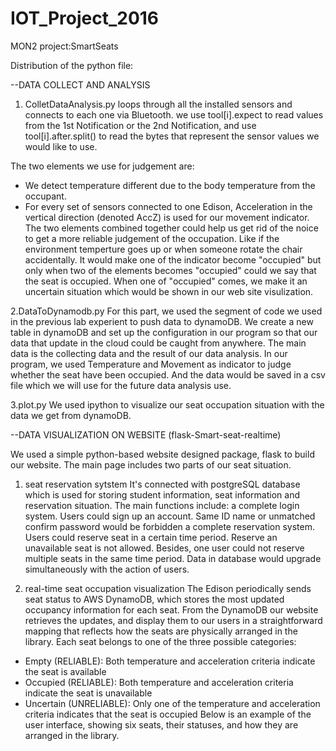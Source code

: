 # IOT_Project_2016

MON2 project:SmartSeats

Distribution of the python file:

--DATA COLLECT AND ANALYSIS

1. ColletDataAnalysis.py
loops through all the installed sensors and connects to each one via Bluetooth. we use tool[i].expect to read values from the 1st Notification or the 2nd Notification, and use tool[i].after.split() to read the bytes that represent the sensor values we would like to use. 

The two elements we use for judgement are:
* We detect temperature different due to the body temperature from the occupant. 
* For every set of sensors connected to one Edison, Acceleration in the vertical direction (denoted AccZ) is used for our movement indicator.
The two elements combined together could help us get rid of the noice to get a more reliable judgement of the occupation. Like if the environment temperture goes up or when someone rotate the chair accidentally. It would make one of the indicator become "occupied" but only when two of the elements becomes "occupied" could we say that the seat is occupied. When one of "occupied" comes, we make it an uncertain situation which would be shown in our web site visulization.

2.DataToDynamodb.py
For this part, we used the segment of code we used in the previous lab experient to push data to dynamoDB. We create a new table in dynamoDB and set up the configuration in our program so that our data that update in the cloud could be caught from anywhere. The main data is the collecting data and the result of our data analysis. In our program, we used Temperature and Movement as indicator to judge whether the seat have been occupied. And the data would be saved in a csv file which we will use for the future data analysis use.

3.plot.py
We used ipython to visualize our seat occupation situation with the data we get from dynamoDB.

--DATA VISUALIZATION ON WEBSITE (flask-Smart-seat-realtime)

We used a simple python-based website designed package, flask to build our website. The main page includes two parts of our seat situation. 
1. seat reservation sytstem
It's connected with postgreSQL database which is used for storing student information, seat information and reservation situation. The main functions include: 
a complete login system. Users could sign up an account. Same ID name or unmatched confirm password would be forbidden
a complete reservation system. Users could reserve seat in a certain time period. Reserve an unavailable seat is not allowed. Besides, one user could not reserve multiple seats in the same time period. Data in database would upgrade simultaneously with the action of users.

2. real-time seat occupation visualization
The Edison periodically sends seat status to AWS DynamoDB, which stores the most updated occupancy information for each seat. From the DynamoDB our website retrieves the updates, and display them to our users in a straightforward mapping that reflects how the seats are physically arranged in the library. Each seat belongs to one of the three possible categories:
* Empty (RELIABLE): Both temperature and acceleration criteria indicate the seat is available
* Occupied (RELIABLE): Both temperature and acceleration criteria indicate the seat is unavailable
* Uncertain (UNRELIABLE): Only one of the temperature and acceleration criteria indicates that the seat is occupied
Below is an example of the user interface, showing six seats, their statuses, and how they are arranged in the library.
